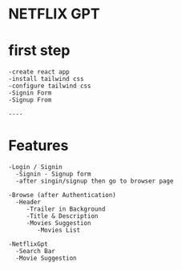  # NETFLIX GPT 

 # first step
    -create react app
    -install tailwind css
    -configure tailwind css
    -Signin Form
    -Signup From

    ----
# Features

    -Login / Signin
      -Signin - Signup form
      -after singin/signup then go to browser page

    -Browse (after Authentication)
      -Header
         -Trailer in Background
         -Title & Description
         -Movies Suggestion
            -Movies List
   
    -NetflixGpt
      -Search Bar
      -Movie Suggestion